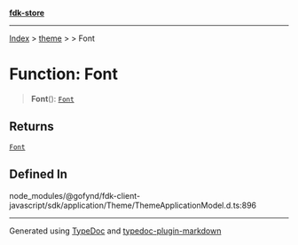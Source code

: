 [**fdk-store**](../../../README.md)
***

[Index](../../../API.md) > [theme](../../README.md) > [<internal>](../README.md) > Font

# Function: Font

> **Font**(): [`Font`](../type-aliases/type-alias.Font.md)

## Returns

[`Font`](../type-aliases/type-alias.Font.md)

## Defined In

node\_modules/@gofynd/fdk-client-javascript/sdk/application/Theme/ThemeApplicationModel.d.ts:896

***
Generated using [TypeDoc](https://typedoc.org/) and [typedoc-plugin-markdown](https://www.npmjs.com/package/typedoc-plugin-markdown)
